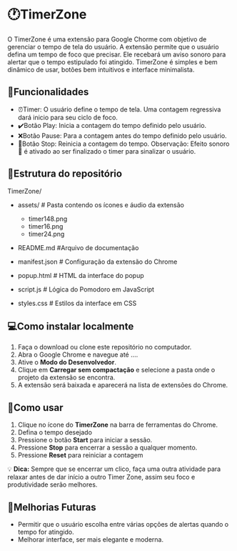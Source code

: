 # :clock1:TimerZone 

O TimerZone é uma extensão para Google Chorme com objetivo de gerenciar o tempo de tela do usuário. A extensão permite que o usuário defina um tempo de foco que precisar. Ele recebará um aviso sonoro para alertar  que o tempo estipulado foi atingido. TimerZone é simples e bem dinâmico de usar, botões bem intuitivos e interface minimalista.


## :wrench:Funcionalidades

 - :alarm_clock:Timer: O usuário define o tempo de tela. Uma contagem regressiva dará inicio para seu ciclo de foco.
 - :heavy_check_mark:Botão Play: Inicia a contagem do tempo definido pelo usuário.
 - :x:Botão Pause: Para a contagem antes do tempo definido pelo usuário.
 - :arrows_counterclockwise:Botão Stop: Reinicia a contagem do tempo.
 Observação: Efeito sonoro :bell: é ativado ao ser finalizado o timer para sinalizar o usuário.
 

## :file_folder:Estrutura do repositório
TimerZone/
 - assets/               # Pasta contendo os ícones e áudio da extensão
	 - timer148.png
	 - timer16.png
	 - timer24.png

 - README.md           #Arquivo de documentação
 - manifest.json       # Configuração da extensão do Chrome
 - popup.html          # HTML da interface do popup
 - script.js           # Lógica do Pomodoro em JavaScript
 - styles.css          # Estilos da interface em CSS

## :computer:Como instalar localmente

 1. Faça o download ou clone este repositório no computador.
 2. Abra o Google Chrome e navegue até ....
 3. Ative o **Modo do Desenvolvedor**.
 4. Clique em **Carregar sem compactação** e selecione a pasta onde o projeto da extensão se encontra.
 5. A extensão será baixada e aparecerá na lista de extensões do Chrome.

## :hammer:Como usar

1. Clique no ícone do  **TimerZone**  na barra de ferramentas do Chrome.
2. Defina o tempo desejado
3. Pressione o botão  **Start**  para iniciar a sessão.
4. Pressione  **Stop**  para encerrar a sessão a qualquer momento.
5. Pressione **Reset** para reiniciar a contagem

💡  **Dica:**  Sempre que se encerrar um clico, faça uma outra atividade para relaxar antes de dar início a outro Timer Zone, assim seu foco e produtividade serão melhores.

## :memo:Melhorias Futuras

 - Permitir que o usuário escolha entre várias opções de alertas quando o tempo for atingido.
 - Melhorar interface, ser mais elegante e moderna.